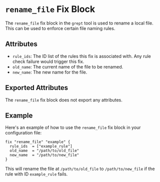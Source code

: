 # `rename_file` Fix Block

The `rename_file` fix block in the `grept` tool is used to rename a local file. This can be used to enforce certain file naming rules.

## Attributes

- `rule_ids`: The ID list of the rules this fix is associated with. Any rule check failure would trigger this fix.
- `old_name`: The current name of the file to be renamed.
- `new_name`: The new name for the file.

## Exported Attributes

The `rename_file` fix block does not export any attributes.

## Example

Here's an example of how to use the `rename_file` fix block in your configuration file:

```hcl
fix "rename_file" "example" {
  rule_ids  = ["example_rule"]
  old_name  = "/path/to/old_file"
  new_name  = "/path/to/new_file"
}
```

This will rename the file at `/path/to/old_file` to `/path/to/new_file` if the rule with ID `example_rule` fails.
